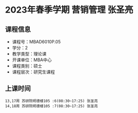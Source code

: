 # 2023年春季学期 营销管理 张圣亮






## 课程信息

- 课程号：MBAD6010P.05
- 学分：2
- 教学类型：理论课
- 开课单位：MBA中心
- 课程类别：硕士
- 课程层次：研究生课程

## 上课时间

```
13,17周 苏研院明德楼105 :6(08:30~17:25) 张圣亮
14,18周 苏研院明德楼105 :7(08:30~17:25) 张圣亮
```

